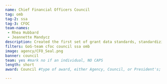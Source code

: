 ```yaml
---
name: Chief Financial Officers Council
tag: omb
tag-2: ssa
tag-3: CFOC
team-names:
 - Rhea Hubbard
 - Jeannette Mandycz
description: Created the first set of grant data standards, standardizing the grant management process across the government and reducing the reporting burden. The team’s work is now considered the cornerstone for the future development of grant systems.
filters: GoG-team cfoc council ssa omb
image: agency/CFO_Seal.png
banner: council
team: yes #mark no if an individual, NO CAPS
length: short
award: Council #type of award, either Agency, Council, or President's; this is case sensitive so make sure to match the options listed exactly. This section generates the format of the card

---
```

